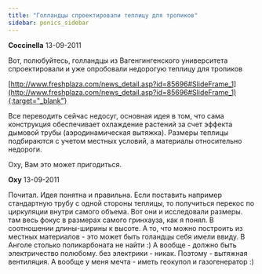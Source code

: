 ```yaml
---
title: "Голландцы спроектировали теплицу для тропиков"
sidebar: ponics_sidebar
---
```


**Coccinella** 13-09-2011

Вот, полюбуйтесь, голландцы из Вагенгингенского университета спроектировали и уже опробовали недорогую теплицу для тропиков

[http://www.freshplaza.com/news_detail.asp?id=85696#SlideFrame_1](http://www.freshplaza.com/news_detail.asp?id=85696#SlideFrame_1){:target="_blank"}

Все переводить сейчас недосуг, основная идея в том, что сама конструкция обеспечивает охлаждение растений за счет эффекта дымовой трубы (аэродинамическая вытяжка). Размеры теплицы подбираются с учетом местных условий, а материалы относительно недороги.

Оху, Вам это может пригодиться.


**Oxy** 13-09-2011

Почитал. Идея понятна и правильна. Если поставить например стандартную трубу с одной стороны теплицы, то получиться перекос по циркуляции внутри самого объема. Вот они и исследовали размеры. там весь фокус в размерах самого гринхауза, как я понял. В соотношении длины-ширины к высоте. А то, что можно построить из местных материалов - это может быть голандцы себя имели ввиду. В Анголе столько поликарбоната не найти :) А вообще - должно быть электричество полюбому. без электрики - никак. Поэтому - вытяжная вентиляция. А вообще у меня мечта - иметь геокупол и газогенератор :)


